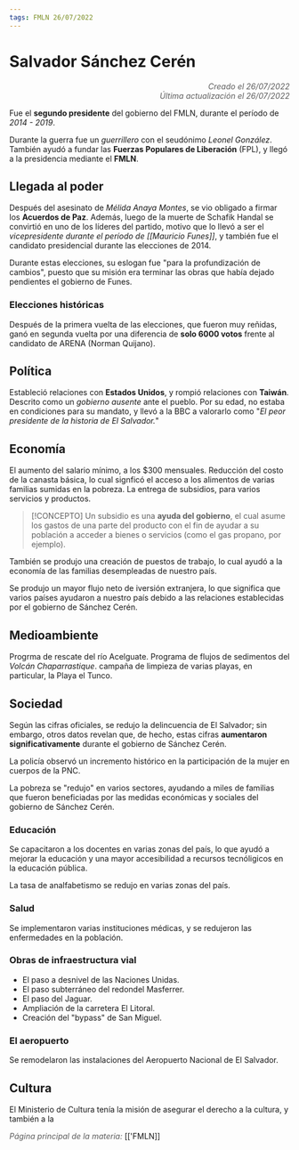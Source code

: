 ```yaml
---
tags: FMLN 26/07/2022
---
```


# Salvador Sánchez Cerén
<div style="text-align: right; opacity: 0.7; font-style: italic;">Creado el 26/07/2022</div>
<div style="text-align: right; opacity: 0.7; font-style: italic;">Última actualización el 26/07/2022</div>

Fue el **segundo presidente** del gobierno del FMLN, durante el período de *2014 - 2019*.

Durante la guerra fue un *guerrillero* con el seudónimo *Leonel González*. También ayudó a fundar las **Fuerzas Populares de Liberación** (FPL), y llegó a la presidencia mediante el **FMLN**.

## Llegada al poder 

Después del asesinato de *Mélida Anaya Montes*, se vio obligado a firmar los **Acuerdos de Paz**.
Además, luego de la muerte de Schafik Handal se convirtió en uno de los líderes del partido, motivo que lo llevó a ser el *vicepresidente durante el período de [[Mauricio Funes]]*, y también fue el candidato presidencial durante las elecciones de 2014.

Durante estas elecciones, su eslogan fue "para la profundización de cambios", puesto que su misión era terminar las obras que había dejado pendientes el gobierno de Funes.

### Elecciones históricas

Después de la primera vuelta de las elecciones, que fueron muy reñidas, ganó en segunda vuelta por una diferencia de **solo 6000 votos** frente al candidato de ARENA (Norman Quijano).

## Política

Estableció relaciones con **Estados Unidos**, y rompió relaciones con **Taiwán**. Descrito como un *gobierno ausente* ante el pueblo. Por su edad, no estaba en condiciones para su mandato, y llevó a la BBC a valorarlo como "*El peor presidente de la historia de El Salvador.*"

## Economía

El aumento del salario mínimo, a los $300 mensuales.
Reducción del costo de la canasta básica, lo cual signficó el acceso a los alimentos de varias familias sumidas en la pobreza.
La entrega de subsidios, para varios servicios y productos.

> [!CONCEPTO]
> Un subsidio es una **ayuda del gobierno**, el cual asume los gastos de una parte del producto con el fin de ayudar a su población a acceder a bienes o servicios (como el gas propano, por ejemplo).

También se produjo una creación de puestos de trabajo, lo cual ayudó a la economía de las familias desempleadas de nuestro país.

Se produjo un mayor flujo neto de iversión extranjera, lo que significa que varios países ayudaron a nuestro país debido a las relaciones establecidas por el gobierno de Sánchez  Cerén.

## Medioambiente

Progrma de rescate del río Acelguate.
Programa de flujos de sedimentos del *Volcán Chaparrastique*.
campaña de limpieza de varias playas, en particular, la Playa el Tunco.

## Sociedad

Según las cifras oficiales, se redujo la delincuencia de El Salvador; sin embargo, otros datos revelan que, de hecho, estas cifras **aumentaron significativamente** durante el gobierno de Sánchez Cerén.

La policía observó un incremento histórico en la participación de la mujer en cuerpos de la PNC.

La pobreza se "redujo" en varios sectores, ayudando a miles de familias que fueron beneficiadas por las medidas económicas y sociales del gobierno de Sánchez Cerén.

### Educación

Se capacitaron a los docentes en varias zonas del país, lo que ayudó a mejorar la educación y una mayor accesibilidad a recursos tecnóligicos en la educación pública.

La tasa de analfabetismo se redujo en varias zonas del país.

### Salud

Se implementaron varias instituciones médicas, y se redujeron las enfermedades en la población.

### Obras de infraestructura vial

- El paso a desnivel de las Naciones Unidas.
- El paso subterráneo del redondel Masferrer.
- El paso del Jaguar.
- Ampliación de la carretera El Litoral.
- Creación del "bypass" de San Miguel.

### El aeropuerto

Se remodelaron las instalaciones del Aeropuerto Nacional de El Salvador.

## Cultura

El Ministerio de Cultura tenía la misión de asegurar el derecho a la cultura, y también a la 

<span style="opacity: 0.7; font-style: italic;">Página principal de la materia:</span> [['FMLN]]